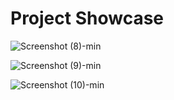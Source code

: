 # Project Showcase

![Screenshot (8)-min](https://github.com/user-attachments/assets/5f8cd8bc-9256-4f3c-9a83-005e1bca3396)

![Screenshot (9)-min](https://github.com/user-attachments/assets/ffe61b73-7cff-48e4-b54c-4e5375c90b96)

![Screenshot (10)-min](https://github.com/user-attachments/assets/d61363eb-0ba1-42d1-ad61-b088698cc7a0)
